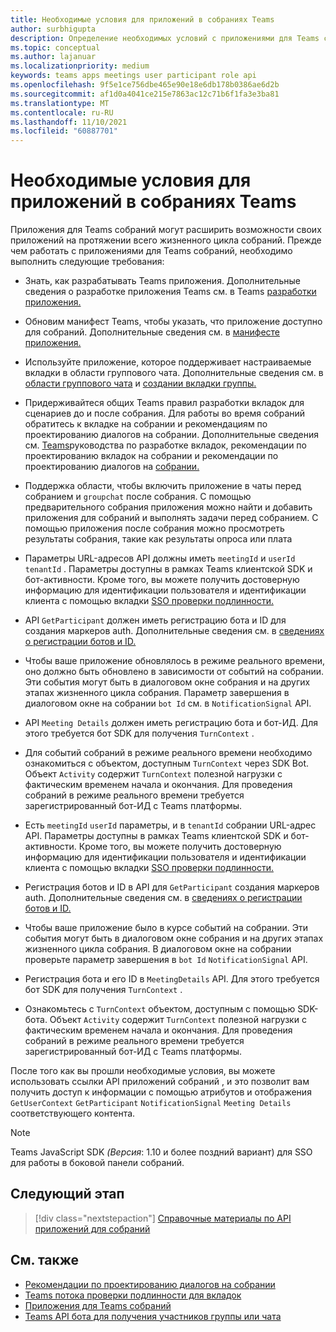 ```yaml
---
title: Необходимые условия для приложений в собраниях Teams
author: surbhigupta
description: Определение необходимых условий с приложениями для Teams собраний
ms.topic: conceptual
ms.author: lajanuar
ms.localizationpriority: medium
keywords: teams apps meetings user participant role api
ms.openlocfilehash: 9f5e1ce756dbe465e90e18e6db178b0386ae6d2b
ms.sourcegitcommit: af1d0a4041ce215e7863ac12c71b6f1fa3e3ba81
ms.translationtype: MT
ms.contentlocale: ru-RU
ms.lasthandoff: 11/10/2021
ms.locfileid: "60887701"
---
```

# <a name="prerequisites-for-apps-in-teams-meetings"></a>Необходимые условия для приложений в собраниях Teams

Приложения для Teams собраний могут расширить возможности своих приложений на протяжении всего жизненного цикла собраний. Прежде чем работать с приложениями для Teams собраний, необходимо выполнить следующие требования:

* Знать, как разрабатывать Teams приложения. Дополнительные сведения о разработке приложения Teams см. в Teams [разработки приложения.](../overview.md)

* Обновим манифест Teams, чтобы указать, что приложение доступно для собраний. Дополнительные сведения см. в [манифесте приложения.](enable-and-configure-your-app-for-teams-meetings.md#update-your-app-manifest)

* Используйте приложение, которое поддерживает настраиваемые вкладки в области группового чата. Дополнительные сведения см. в [области группового чата](../resources/schema/manifest-schema.md#configurabletabs) и [создании вкладки группы.](../build-your-first-app/build-channel-tab.md)

* Придерживайтеся общих Teams правил разработки вкладок для сценариев до и после собрания. Для работы во время собраний обратитесь к вкладке на собрании и рекомендациям по проектированию диалогов на собрании. Дополнительные сведения см. [Teams](../tabs/design/tabs.md)руководства по разработке вкладок, [](../apps-in-teams-meetings/design/designing-apps-in-meetings.md#use-an-in-meeting-tab)рекомендации по проектированию вкладок на собрании и рекомендации по проектированию диалогов на [собрании.](../apps-in-teams-meetings/design/designing-apps-in-meetings.md#use-an-in-meeting-dialog)

* Поддержка области, чтобы включить приложение в чаты перед собранием и `groupchat` после собрания. С помощью предварительного собрания приложения можно найти и добавить приложения для собраний и выполнять задачи перед собранием. С помощью приложения после собрания можно просмотреть результаты собрания, такие как результаты опроса или плата
* Параметры URL-адресов API должны иметь `meetingId` и `userId` `tenantId` . Параметры доступны в рамках Teams клиентской SDK и бот-активности. Кроме того, вы можете получить достоверную информацию для идентификации пользователя и идентификации клиента с помощью вкладки [SSO проверки подлинности.](../tabs/how-to/authentication/auth-aad-sso.md)

* API `GetParticipant` должен иметь регистрацию бота и ID для создания маркеров auth. Дополнительные сведения см. в [сведениях о регистрации ботов и ID.](../build-your-first-app/build-bot.md)

* Чтобы ваше приложение обновлялось в режиме реального времени, оно должно быть обновлено в зависимости от событий на собрании. Эти события могут быть в диалоговом окне собрания и на других этапах жизненного цикла собрания. Параметр завершения в диалоговом окне на собрании `bot Id` см. в `NotificationSignal` API.

* API `Meeting Details` должен иметь регистрацию бота и бот-ИД. Для этого требуется бот SDK для получения `TurnContext` .

* Для событий собраний в режиме реального времени необходимо ознакомиться с объектом, доступным `TurnContext` через SDK Bot. Объект `Activity` содержит `TurnContext` полезной нагрузки с фактическим временем начала и окончания. Для проведения собраний в режиме реального времени требуется зарегистрированный бот-ИД с Teams платформы.

* Есть `meetingId` `userId` параметры, и в `tenantId` собрании URL-адрес API. Параметры доступны в рамках Teams клиентской SDK и бот-активности. Кроме того, вы можете получить достоверную информацию для идентификации пользователя и идентификации клиента с помощью вкладки [SSO проверки подлинности.](../tabs/how-to/authentication/auth-aad-sso.md)

* Регистрация ботов и ID в API для `GetParticipant` создания маркеров auth. Дополнительные сведения см. в [сведениях о регистрации ботов и ID.](../build-your-first-app/build-bot.md)

* Чтобы ваше приложение было в курсе событий на собрании. Эти события могут быть в диалоговом окне собрания и на других этапах жизненного цикла собрания. В диалоговом окне на собрании проверьте параметр завершения в `bot Id` `NotificationSignal` API.

* Регистрация бота и его ID в `MeetingDetails` API. Для этого требуется бот SDK для получения `TurnContext` .

* Ознакомьтесь с `TurnContext` объектом, доступным с помощью SDK-бота. Объект `Activity` содержит `TurnContext` полезной нагрузки с фактическим временем начала и окончания. Для проведения собраний в режиме реального времени требуется зарегистрированный бот-ИД с Teams платформы.

После того как вы прошли необходимые условия, вы можете использовать ссылки API приложений собраний , и это позволит вам получить доступ к информации с помощью атрибутов и отображения `GetUserContext` `GetParticipant` `NotificationSignal` `Meeting Details` соответствующего контента.

> [!NOTE]
> Teams JavaScript SDK _(Версия_: 1.10 и более поздний вариант) для SSO для работы в боковой панели собраний.

## <a name="next-step"></a>Следующий этап

> [!div class="nextstepaction"]
> [Справочные материалы по API приложений для собраний](API-references.md)

## <a name="see-also"></a>См. также

* [Рекомендации по проектированию диалогов на собрании](design/designing-apps-in-meetings.md#use-an-in-meeting-dialog)
* [Teams потока проверки подлинности для вкладок](../tabs/how-to/authentication/auth-flow-tab.md)
* [Приложения для Teams собраний](teams-apps-in-meetings.md)
* [Teams API бота для получения участников группы или чата](~/resources/team-chat-member-api-changes.md)
